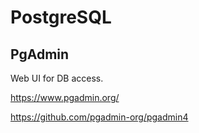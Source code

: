 # PostgreSQL

## PgAdmin

Web UI for DB access.

https://www.pgadmin.org/

https://github.com/pgadmin-org/pgadmin4

